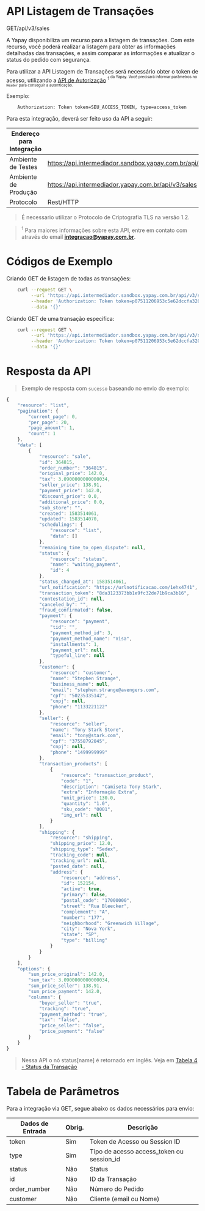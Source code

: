 # API Listagem de Transações

<span class="get">GET</span><span class="beforePost">/api/v3/sales</span>

A Yapay disponibiliza um recurso para a listagem de transações. Com este recurso, você poderá realizar a listagem para obter as informações detalhadas das transações, e assim comparar as informações e atualizar o status do pedido com segurança.

Para utilizar a API Listagem de Transações será necessário obter o token de acesso, utilizando a [API de Autorização]() <sup>1<sup>
da Yapay. Você precisará informar parâmetros no `Header` para conseguir a autenticação.

Exemplo:

```
    Authorization: Token token=SEU_ACCESS_TOKEN, type=access_token
```


Para esta integração, deverá ser feito uso da API a seguir:

| Endereço para Integração |                                                             |
|--------------------------|-------------------------------------------------------------|
| Ambiente de Testes       | https://api.intermediador.sandbox.yapay.com.br/api/v3/sales |
| Ambiente de Produção     | https://api.intermediador.yapay.com.br/api/v3/sales         |
| Protocolo                | Rest/HTTP                                                                |

> É necessario utilizar o Protocolo de Criptografia TLS na versão 1.2. 

> <sup>1</sup> Para maiores informações sobre esta API, entre em contato com através do email **integracao@yapay.com.br**.

# Códigos de Exemplo

Criando <span class="get">GET</span> de listagem de todas as transações:

```bash
    curl --request GET \
         --url 'https://api.intermediador.sandbox.yapay.com.br/api/v3/sales' \
         --header 'Authorization: Token token=p07511206953c5e62dccfa320k74a17fc9838ac287765641a8e65ab32740ddb0, type=access_token' \
         --data '{}'
```


Criando <span class="get">GET</span> de uma transação especifica:

```bash
    curl --request GET \
         --url 'https://api.intermediador.sandbox.yapay.com.br/api/v3/sales?id=109657' \
         --header 'Authorization: Token token=p07511206953c5e62dccfa320k74a17fc9838ac287765641a8e65ab32740ddb0, type=access_token' \
         --data '{}'
```


# Resposta da API

> Exemplo de resposta com `sucesso` baseando no envio do exemplo:

```javascript
{
    "resource": "list",
    "pagination": {
        "current_page": 0,
        "per_page": 20,
        "page_amount": 1,
        "count": 1
    },
    "data": [
        {
            "resource": "sale",
            "id": 364815,
            "order_number": "364815",
            "original_price": 142.0,
            "tax": 3.0900000000000034,
            "seller_price": 138.91,
            "payment_price": 142.0,
            "discount_price": 0.0,
            "additional_price": 0.0,
            "sub_store": "",
            "created": 1583514061,
            "updated": 1583514070,
            "schedulings": {
                "resource": "list",
                "data": []
            },
            "remaining_time_to_open_dispute": null,
            "status": {
                "resource": "status",
                "name": "waiting_payment",
                "id": 4
            },
            "status_changed_at": 1583514061,
            "url_notification": "https://urlnotificacao.com/1ehx4741",
            "transaction_token": "8da3123373bb1e9fc32de71b9ca3b16",
            "contestation_id": null,
            "canceled_by": "",
            "fraud_confirmated": false,
            "payment": {
                "resource": "payment",
                "tid": "",
                "payment_method_id": 3,
                "payment_method_name": "Visa",
                "installments": 1,
                "payment_url": null,
                "typeful_line": null
            },
            "customer": {
                "resource": "customer",
                "name": "Stephen Strange",
                "business_name": null,
                "email": "stephen.strange@avengers.com",
                "cpf": "50235335142",
                "cnpj": null,
                "phone": "1133221122"
            },
            "seller": {
                "resource": "seller",
                "name": "Tony Stark Store",
                "email": "tony@stark.com",
                "cpf": "37558792045",
                "cnpj": null,
                "phone": "1499999999"
            },
            "transaction_products": [
                {
                    "resource": "transaction_product",
                    "code": "1",
                    "description": "Camiseta Tony Stark",
                    "extra": "Informação Extra",
                    "unit_price": 130.0,
                    "quantity": "1.0",
                    "sku_code": "0001",
                    "img_url": null
                }
            ],
            "shipping": {
                "resource": "shipping",
                "shipping_price": 12.0,
                "shipping_type": "Sedex",
                "tracking_code": null,
                "tracking_url": null,
                "posted_date": null,
                "address": {
                    "resource": "address",
                    "id": 152154,
                    "active": true,
                    "primary": false,
                    "postal_code": "17000000",
                    "street": "Rua Bleecker",
                    "complement": "A",
                    "number": "177",
                    "neighborhood": "Greenwich Village",
                    "city": "Nova York",
                    "state": "SP",
                    "type": "billing"
                }
            }
        }
    ],
    "options": {
        "sum_price_original": 142.0,
        "sum_tax": 3.0900000000000034,
        "sum_price_seller": 138.91,
        "sum_price_payment": 142.0,
        "columns": {
            "buyer_seller": "true",
            "tracking": "true",
            "payment_method": "true",
            "tax": "false",
            "price_seller": "false",
            "price_payment": "false"
        }
    }
}

```

> Nessa API o nó status[name] é retornado em inglês. Veja em <a href="/#/tabelas?a=22&id=tabela-4-status-da-transa%c3%a7%c3%a3o">Tabela 4 - Status da Transação</a> 


# Tabela de Parâmetros

Para a integração via <span class="get">GET</span>, segue abaixo os dados necessários para envio:

| Dados de Entrada  | Obrig. | Descrição                                 |
|-------------------|--------|-------------------------------------------|
| token             | Sim    | Token de Acesso ou Session ID             |         
| type              | Sim    | Tipo de acesso access_token ou session_id |
| status            | Não    | Status                                    |
| id                | Não    | ID da Transação                           |
| order_number      | Não    | Número do Pedido                          |
| customer          | Não    | Cliente (email ou Nome)                   |
